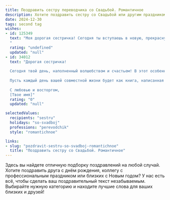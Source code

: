 ```yaml
---
title: Поздравить сестру переводчика со Свадьбой. Романтичное
description: Хотите поздравить сестру со Свадьбой или другим праздником? Наш ИИ создаст незабываемое поздравление, а вы обязательно выделитесь среди других.  
date: 2024-12-30
tags: second tag
wishes:
- id: 125349
  text: "Моя дорогая сестричка! Сегодня ты вступаешь в новую, прекрасную жизнь, полную любви и света!  Пусть твой свадебный день станет началом бесконечной сказки, где каждый миг будет пронизан нежностью и счастьем.  Как и твой талант переводчицы, способный  раскрывать красоту разных языков, пусть ваша любовь с каждым годом становится все глубже и богаче, открывая перед вами новые горизонты совместного пути.  Поздравляю тебя, моя любимая сестра, с этим волшебным днем! Желаю вам с (имя жениха) крепкой семьи, взаимного понимания и бесконечного счастья!
  "
  rating: "undefined"
  updated: "null"
- id: 34012
  text: "Дорогая сестричка!
  
  Сегодня твой день, наполненный волшебством и счастьем! В этот особенный момент, когда две души соединяются в одно целое, хочу поздравить тебя с началом удивительного путешествия в мире любви и гармонии. Как переводчик, ты всегда умела находить общий язык в самых сложных ситуациях, и теперь пусть ваш диалог будет полон нежности, понимания и радости.
  
  Пусть каждый день вашей совместной жизни будет как книга, написанная с любовью и взаимной поддержкой. Желаю вам искренних разговоров, ярких эмоций и безмерного счастья. Пусть ваша любовь станет настоящим искусством, где каждый штрих лишь подчеркивает глубину ваших чувств.
  
  С любовью и восторгом,
  [Твое имя]"
  rating: "0"
  updated: "null"

selectedValues:
  recipients: "sestru"
  holidays: "so-svadboj"
  professions: "perevodchik"
  style: "romantichnoe"

links:
- slug: "pozdravit-sestru-so-svadboj-romantichnoe"
  title: "Поздравить сестру со Свадьбой. Романтичное"
---
```


Здесь вы найдете отличную подборку поздравлений на любой случай. 
Хотите поздравить друга с днём рождения, коллегу с профессиональным праздником или близких с Новым годом? У нас есть всё, чтобы сделать ваш поздравительный текст незабываемым. Выбирайте нужную категорию и находите лучшие слова для ваших близких и друзей!
